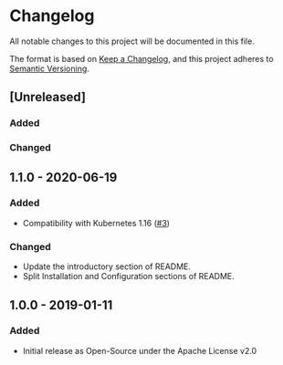 # Changelog
All notable changes to this project will be documented in this file.

The format is based on [Keep a Changelog](https://keepachangelog.com/en/1.0.0/),
and this project adheres to [Semantic Versioning](https://semver.org/spec/v2.0.0.html).

## [Unreleased]
### Added
### Changed


## 1.1.0 - 2020-06-19
### Added
- Compatibility with Kubernetes 1.16 ([#3](https://github.com/xing/kubernetes-deployment-restart-controller/pull/3))
### Changed
- Update the introductory section of README.
- Split Installation and Configuration sections of README.


## 1.0.0 - 2019-01-11
### Added
- Initial release as Open-Source under the Apache License v2.0
